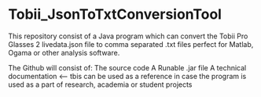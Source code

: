 # Tobii_JsonToTxtConversionTool
This repository consist of a Java program which can convert the Tobii Pro Glasses 2 livedata.json file to comma separated .txt files 
perfect for Matlab, Ogama or other analysis software. 

The Github will consist of:
The source code
A Runable .jar file 
A technical documentation <-- tbis can be used as a reference in case the program is used as a part of research, academia or student projects
